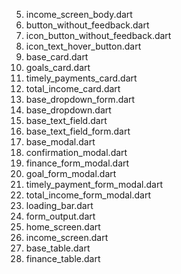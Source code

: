 5. income_screen_body.dart
6. button_without_feedback.dart
7. icon_button_without_feedback.dart
8. icon_text_hover_button.dart
9. base_card.dart
10. goals_card.dart
11. timely_payments_card.dart
12. total_income_card.dart
13. base_dropdown_form.dart
14. base_dropdown.dart
15. base_text_field.dart
16. base_text_field_form.dart
17. base_modal.dart
18. confirmation_modal.dart
19. finance_form_modal.dart
20. goal_form_modal.dart
21. timely_payment_form_modal.dart
22. total_income_form_modal.dart
23. loading_bar.dart
24. form_output.dart
25. home_screen.dart
26. income_screen.dart
27. base_table.dart
28. finance_table.dart